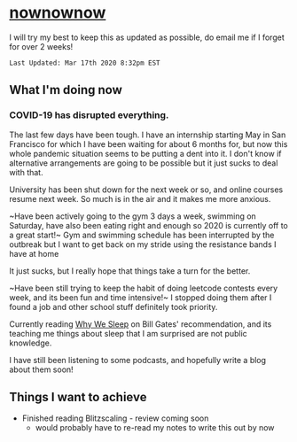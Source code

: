 # [nownownow](https://nownownow.com/about)

I will try my best to keep this as updated as possible, do email me if I forget for over 2 weeks!

`Last Updated: Mar 17th 2020 8:32pm EST`

## What I'm doing now

### COVID-19 has disrupted everything.

The last few days have been tough. I have an internship starting May in San Francisco for which I have been waiting for about 6 months for, but now this whole pandemic situation seems to be putting a dent into it. I don't know if alternative arrangements are going to be possible but it just sucks to deal with that.

University has been shut down for the next week or so, and online courses resume next week. So much is in the air and it makes me more anxious.

~Have been actively going to the gym 3 days a week, swimming on Saturday, have also been eating right and enough so 2020 is currently off to a great start!~ Gym and swimming schedule has been interrupted by the outbreak but I want to get back on my stride using the resistance bands I have at home

It just sucks, but I really hope that things take a turn for the better.

~Have been still trying to keep the habit of doing leetcode contests every week, and its been fun and time intensive!~ I stopped doing them after I found a job and other school stuff definitely took priority.

Currently reading [Why We Sleep](https://www.amazon.com/dp/1501144316) on Bill Gates' recommendation, and its teaching me things about sleep that I am surprised are not public knowledge. 



I have still been listening to some podcasts, and hopefully write a blog about them soon!

## Things I want to achieve
- Finished reading Blitzscaling - review coming soon
  - would probably have to re-read my notes to write this out by now
